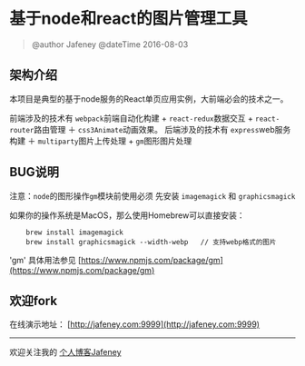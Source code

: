 # 基于node和react的图片管理工具
> @author Jafeney
> @dateTime 2016-08-03

## 架构介绍
本项目是典型的基于node服务的React单页应用实例，大前端必会的技术之一。

前端涉及的技术有 `webpack`前端自动化构建 + `react-redux`数据交互 + `react-router`路由管理 ＋ `css3Animate`动画效果。
后端涉及的技术有 `express`web服务构建 ＋ `multiparty`图片上传处理 + `gm`图形图片处理   

## BUG说明
注意：`node`的图形操作`gm`模块前使用必须 先安装 `imagemagick` 和 `graphicsmagick`

如果你的操作系统是MacOS，那么使用Homebrew可以直接安装：

```
    brew install imagemagick
    brew install graphicsmagick --width-webp   // 支持webp格式的图片  
```

'gm' 具体用法参见 [https://www.npmjs.com/package/gm](https://www.npmjs.com/package/gm)

## 欢迎fork
在线演示地址： [http://jafeney.com:9999](http://jafeney.com:9999)

---

欢迎关注我的 [个人博客Jafeney](http://jafeney.com)  

